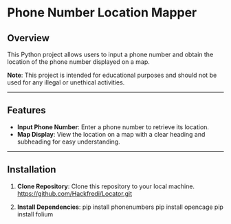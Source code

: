 # Phone Number Location Mapper

## Overview
This Python project allows users to input a phone number and obtain the location of the phone number displayed on a map. 

**Note**: This project is intended for educational purposes and should not be used for any illegal or unethical activities.

---

## Features
- **Input Phone Number**: Enter a phone number to retrieve its location.
- **Map Display**: View the location on a map with a clear heading and subheading for easy understanding.

---

## Installation
1. **Clone Repository**: Clone this repository to your local machine.
https://github.com/Hackfredi/Locator.git

2. **Install Dependencies**:
pip install phonenumbers
pip install opencage
pip install folium


